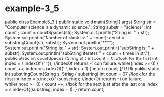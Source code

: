 # example-3_5
public class Example5_3 { 
public static void main(String[] args) String str = "Computer science is a dynamic science.";
String substr = "science";
int count ;
count = countSpaces(str);
System.out.println("String is: " + str);
System.out.println("Number of blank
is: " + count); 
count = substringCount{str, substr);
System.out.println("***");
System.out.println("String is: " + str);
System.out.println{"subString
is: " + substr); System.out.println("subString iterates " + count + times in str.");
public static int countSpaces {String s) } int count = 0; //look for the first int index = s.indexOf (' *}); //indexOf returns -1 con failure. while({index >= 0) { count ++; index = s.indexOf(' ', index + 1) } return count; [/ R Rk public static int substringCount(String s, String { substring) int count = 07 //look for the first int index = s.indexOf (substring); //indexOf returns -1 on failure. while(index >= 0) { count ++; //look for the next just after the last one index = s.indexOf{(substring, index + 1); } return count;
